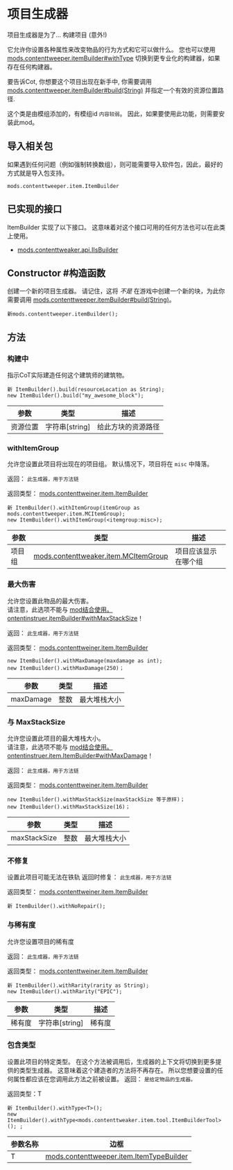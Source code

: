 # 项目生成器

项目生成器是为了... 构建项目 (意外!) <p> 它允许你设置各种属性来改变物品的行为方式和它可以做什么。 您也可以使用 [mods.contenttweeper.itemBuilder#withType](/mods/contenttweaker/API/item/ItemBuilder/#withtype) 切换到更专业化的构建器，如果存在任何构建器。 <p> 要告诉Cot, 你想要这个项目出现在新手中, 你需要调用 [mods.contenttweeper.itemBuilder#build(String)](/mods/contenttweaker/API/item/ItemBuilder/#build) 并指定一个有效的资源位置路径.

这个类是由模组添加的，有模组id `内容较弱`。 因此，如果要使用此功能，则需要安装此mod。

## 导入相关包
如果遇到任何问题（例如强制转换数组），则可能需要导入软件包，因此，最好的方式就是导入包支持。
```zenscript
mods.contenttweeper.item.ItemBuilder
```

## 已实现的接口
ItemBuilder 实现了以下接口。 这意味着对这个接口可用的任何方法也可以在此类上使用。
- [mods.contenttweaker.api.IIsBuilder](/mods/contenttweaker/API/api/IIsBuilder)

## Constructor #构造函数
创建一个新的项目生成器。 请记住，这将 _不是_ 在游戏中创建一个新的块，为此你需要调用 [mods.contenttweeper.itemBuilder#build(String)](/mods/contenttweaker/API/item/ItemBuilder/#build)。
```zenscript
新mods.contenttweeper.itemBuilder();
```

## 方法
### 构建中

指示CoT实际建造任何这个建筑师的建筑物。

```zenscript
新 ItemBuilder().build(resourceLocation as String);
new ItemBuilder().build("my_awesome_block");
```

| 参数   | 类型          | 描述        |
| ---- | ----------- | --------- |
| 资源位置 | 字符串[string] | 给此方块的资源路径 |


### withItemGroup

允许您设置此项目将出现在的项目组。 默认情况下，项目将在 `misc` 中降落。

 返回： `此生成器，用于方法链`

返回类型： [mods.contenttweiner.item.ItemBuilder](/mods/contenttweaker/API/item/ItemBuilder)

```zenscript
新 ItemBuilder().withItemGroup(itemGroup as mods.contenttweeper.item.MCItemGroup);
new ItemBuilder().withItemGroup(<itemgroup:misc>);
```

| 参数  | 类型                                                                                | 描述         |
| --- | --------------------------------------------------------------------------------- | ---------- |
| 项目组 | [mods.contenttweaker.item.MCItemGroup](/mods/contenttweaker/API/item/MCItemGroup) | 项目应该显示在哪个组 |


### 最大伤害

允许您设置此物品的最大伤害。<br/> 请注意，此选项不能与 [mod结合使用。 ontentinstruer.itemBuilder#withMaxStackSize](/mods/contenttweaker/API/item/ItemBuilder/#withmaxstacksize)！

 返回： `此生成器，用于方法链`

返回类型： [mods.contenttweiner.item.ItemBuilder](/mods/contenttweaker/API/item/ItemBuilder)

```zenscript
new ItemBuilder().withMaxDamage(maxdamage as int);
new ItemBuilder().withMaxDamage(250)；
```

| 参数        | 类型 | 描述     |
| --------- | -- | ------ |
| maxDamage | 整数 | 最大堆栈大小 |


### 与 MaxStackSize

允许您设置此项目的最大堆栈大小。<br/> 请注意，此选项不能与 [mod结合使用。 ontentinstruer.item.ItemBuilder#withMaxDamage](/mods/contenttweaker/API/item/ItemBuilder/#withmaxdamage)！

 返回： `此生成器，用于方法链`

返回类型： [mods.contenttweiner.item.ItemBuilder](/mods/contenttweaker/API/item/ItemBuilder)

```zenscript
new ItemBuilder().withMaxStackSize(maxStackSize 等于原样)；
new ItemBuilder().withMaxStackSize(16)；
```

| 参数           | 类型 | 描述     |
| ------------ | -- | ------ |
| maxStackSize | 整数 | 最大堆栈大小 |


### 不修复

设置此项目可能无法在铁轨 返回时修复： `此生成器，用于方法链`

返回类型： [mods.contenttweiner.item.ItemBuilder](/mods/contenttweaker/API/item/ItemBuilder)

```zenscript
新 ItemBuilder().withNoRepair();
```

### 与稀有度

允许您设置项目的稀有度

 返回： `此生成器，用于方法链`

返回类型： [mods.contenttweiner.item.ItemBuilder](/mods/contenttweaker/API/item/ItemBuilder)

```zenscript
新 ItemBuilder().withRarity(rarity as String);
new ItemBuilder().withRarity("EPIC");
```

| 参数  | 类型          | 描述  |
| --- | ----------- | --- |
| 稀有度 | 字符串[string] | 稀有度 |


### 包含类型

设置此项目的特定类型。 在这个方法被调用后，生成器的上下文将切换到更多提供的类型生成器。 这意味着这个建造者的方法将不再存在。 所以您想要设置的任何属性都应该在您调用此方法之前被设置。 返回： `是给定物品的生成器。`

返回类型：T

```zenscript
新 ItemBuilder().withType<T>();
new ItemBuilder().withType<mods.contenttweaker.item.tool.ItemBuilderTool> (); ;
```

| 参数名称 | 边框                                                                                        |
| ---- | ----------------------------------------------------------------------------------------- |
| T    | [mods.contenttweeper.item.ItemTypeBuilder](/mods/contenttweaker/API/item/ItemTypeBuilder) |


